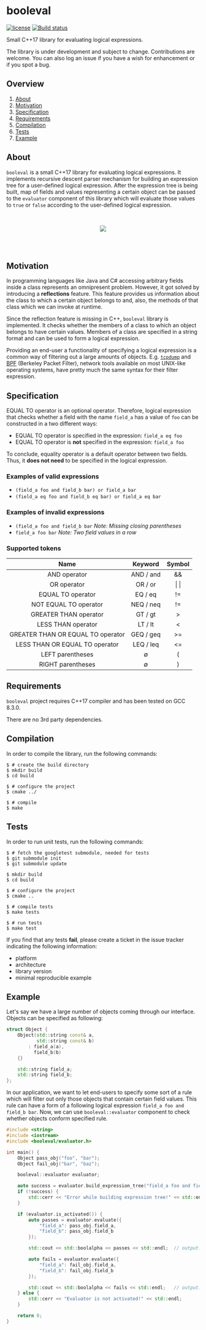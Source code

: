 # booleval

[![license](https://img.shields.io/badge/license-MIT-brightgreen.svg?style=flat)](https://github.com/m-peko/booleval/blob/master/LICENSE) [![Build status](https://ci.appveyor.com/api/projects/status/gusrrn0mn67q2yaj?svg=true)](https://ci.appveyor.com/project/m-peko/booleval)

Small C++17 library for evaluating logical expressions.

The library is under development and subject to change. Contributions are welcome. You can also log an issue if you have a wish for enhancement or if you spot a bug.

## Overview

1. [About](#about)
2. [Motivation](#motivation)
3. [Specification](#specification)
4. [Requirements](#requirements)
5. [Compilation](#compilation)
6. [Tests](#tests)
7. [Example](#example)

<a name="about"></a>

## About

`booleval` is a small C++17 library for evaluating logical expressions. It implements recursive descent parser mechanism for building an expression tree for a user-defined logical expression. After the expression tree is being built, map of fields and values representing a certain object can be passed to the `evaluator` component of this library which will evaluate those values to `true` or `false` according to the user-defined logical expression.

<br/>
<p align="center">
    <img src="docs/booleval.png"/>
</p>
<br/>
<br/>

<a name="motivation"></a>

## Motivation

In programming languages like Java and C# accessing arbitrary fields inside a class represents an omnipresent problem. However, it got solved by introducing a **reflections** feature. This feature provides us information about the class to which a certain object belongs to and, also, the methods of that class which we can invoke at runtime.

Since the reflection feature is missing in C++, `booleval` library is implemented. It checks whether the members of a class to which an object belongs to have certain values. Members of a class are specified in a string format and can be used to form a logical expression.

Providing an end-user a functionality of specifying a logical expression is a common way of filtering out a large amounts of objects. E.g. [`tcpdump`](https://www.tcpdump.org/manpages/tcpdump.1.html) and [BPF](https://en.wikipedia.org/wiki/Berkeley_Packet_Filter) (Berkeley Packet Filter), network tools available on most UNIX-like operating systems, have pretty much the same syntax for their filter expression.

<a name="specification"></a>

## Specification

EQUAL TO operator is an optional operator. Therefore, logical expression that checks whether a field with the name `field_a` has a value of `foo` can be constructed in a two different ways:

- EQUAL TO operator is specified in the expression: `field_a eq foo`
- EQUAL TO operator is **not** specified in the expression: `field_a foo`

To conclude, equality operator is a default operator between two fields. Thus, it **does not need** to be specified in the logical expression.

### Examples of valid expressions
- `(field_a foo and field_b bar) or field_a bar`
- `(field_a eq foo and field_b eq bar) or field_a eq bar`

### Examples of invalid expressions
- `(field_a foo and field_b bar` _Note: Missing closing parentheses_
- `field_a foo bar` _Note: Two field values in a row_

### Supported tokens

|Name|Keyword|Symbol|
|:---:|:---:|:---:|
|AND operator|AND / and|&&|
|OR operator|OR / or|\| \||
|EQUAL TO operator|EQ / eq|!=|
|NOT EQUAL TO operator|NEQ / neq|!=|
|GREATER THAN operator|GT / gt|>|
|LESS THAN operator|LT / lt|<|
|GREATER THAN OR EQUAL TO operator|GEQ / geq|>=|
|LESS THAN OR EQUAL TO operator|LEQ / leq|<=|
|LEFT parentheses|&empty;|(|
|RIGHT parentheses|&empty;|)|

<a name="requirements"></a>

## Requirements

`booleval` project requires C++17 compiler and has been tested on GCC 8.3.0.

There are no 3rd party dependencies.

<a name="compilation"></a>

## Compilation

In order to compile the library, run the following commands:

```Shell
$ # create the build directory
$ mkdir build
$ cd build

$ # configure the project
$ cmake ../

$ # compile
$ make
```

<a name="tests"></a>

## Tests

In order to run unit tests, run the following commands:

```Shell
$ # fetch the googletest submodule, needed for tests
$ git submodule init
$ git submodule update

$ mkdir build
$ cd build

$ # configure the project
$ cmake ..

$ # compile tests
$ make tests

$ # run tests
$ make test
```

If you find that any tests **fail**, please create a ticket in the
issue tracker indicating the following information:
- platform
- architecture
- library version
- minimal reproducible example

<a name="example"></a>

## Example

Let's say we have a large number of objects coming through our interface. Objects can be specified as following:

```c++
struct Object {
    Object(std::string const& a,
           std::string const& b)
        : field_a(a),
          field_b(b)
    {}

    std::string field_a;
    std::string field_b;
};
```

In our application, we want to let end-users to specify some sort of a rule which will filter out only those objects that contain certain field values. This rule can have a form of a following logical expression `field_a foo and field_b bar`. Now, we can use `booleval::evaluator` component to check whether objects conform specified rule.

```c++
#include <string>
#include <iostream>
#include <booleval/evaluator.h>

int main() {
    Object pass_obj("foo", "bar");
    Object fail_obj("bar", "baz");

    booleval::evaluator evaluator;

    auto success = evaluator.build_expression_tree("field_a foo and field_b bar");
    if (!success) {
        std::cerr << "Error while building expression tree!" << std::endl;
    }

    if (evaluator.is_activated()) {
        auto passes = evaluator.evaluate({
            "field_a": pass_obj.field_a,
            "field_b": pass_obj.field_b
        });

        std::cout << std::boolalpha << passes << std::endl;  // output: true

        auto fails = evaluator.evaluate({
            "field_a": fail_obj.field_a,
            "field_b": fail_obj.field_b
        });

        std::cout << std::boolalpha << fails << std::endl;   // output: false
    } else {
        std::cerr << "Evaluator is not activated!" << std::endl;
    }

    return 0;
}

```
